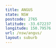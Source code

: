 ```yaml
---
title: ANGUS
state: NSW
postcode: 2765
latitude: -33.672237
longitude: 150.79576
url: /nsw/angus/
layout: suburb
---
```

